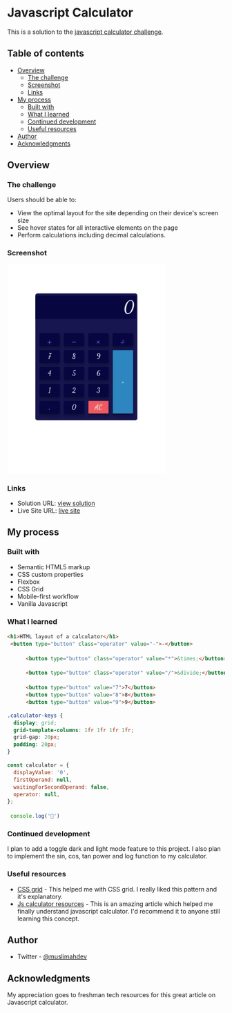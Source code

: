 # Javascript Calculator

This is a solution to the [javascript calculator challenge](https://drive.google.com/drive/u/0/folders/12JdcRiWmzxRbowBtO6EyDwpC7ygxjY3Q).

## Table of contents

- [Overview](#overview)
  - [The challenge](#the-challenge)
  - [Screenshot](#screenshot)
  - [Links](#links)
- [My process](#my-process)
  - [Built with](#built-with)
  - [What I learned](#what-i-learned)
  - [Continued development](#continued-development)
  - [Useful resources](#useful-resources)
- [Author](#author)
- [Acknowledgments](#acknowledgments)

## Overview

### The challenge

Users should be able to:

- View the optimal layout for the site depending on their device's screen size
- See hover states for all interactive elements on the page
- Perform calculations including decimal calculations.

### Screenshot

![](./calc.jpg)

### Links

- Solution URL: [view solution](https://github.com/faozziyyah/Front-end-mentor-challenges/tree/main/javascript%20calculator)
- Live Site URL: [live site](https://js-calculator-drab.vercel.app/)

## My process

### Built with

- Semantic HTML5 markup
- CSS custom properties
- Flexbox
- CSS Grid
- Mobile-first workflow
- Vanilla Javascript

### What I learned

```html
<h1>HTML layout of a calculator</h1>
 <button type="button" class="operator" value="-">-</button>

	  <button type="button" class="operator" value="*">&times;</button>

	  <button type="button" class="operator" value="/">&divide;</button>
	  
	  <button type="button" value="7">7</button>
	  <button type="button" value="8">8</button>
	  <button type="button" value="9">9</button>
```
```css
.calculator-keys {
  display: grid;
  grid-template-columns: 1fr 1fr 1fr 1fr;
  grid-gap: 20px;
  padding: 20px;
}
```
```js
const calculator = {
  displayValue: '0',
  firstOperand: null,
  waitingForSecondOperand: false,
  operator: null,
};

 console.log('🎉')
```

### Continued development
I plan to add a toggle dark and light mode feature to this project.
I also plan to implement the sin, cos, tan power and log function to my calculator.

### Useful resources

- [CSS grid](https://freshman.tech/css-grid-calculator/) - This helped me with CSS grid. I really liked this pattern and it's explanatory.
- [Js calculator resources](https://freshman.tech/calculator/) - This is an amazing article which helped me finally understand javascript calculator. I'd recommend it to anyone still learning this concept.

## Author

- Twitter - [@muslimahdev](https://www.twitter.com/muslimahdev)

## Acknowledgments

My appreciation goes to freshman tech resources for this great article on Javascript calculator.
